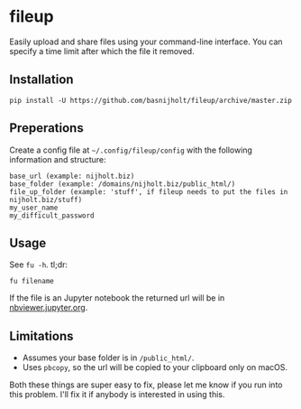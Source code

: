 # fileup
Easily upload and share files using your command-line interface. You can specify a time limit after which the file it removed.


## Installation
```
pip install -U https://github.com/basnijholt/fileup/archive/master.zip
```


## Preperations
Create a config file at `~/.config/fileup/config` with the following information and structure:
```
base_url (example: nijholt.biz)
base_folder (example: /domains/nijholt.biz/public_html/)
file_up_folder (example: 'stuff', if fileup needs to put the files in nijholt.biz/stuff)
my_user_name
my_difficult_password
```


## Usage
See `fu -h`.
tl;dr:
```
fu filename
```

If the file is an Jupyter notebook the returned url will be in [nbviewer.jupyter.org](http://nbviewer.jupyter.org).


## Limitations
* Assumes your base folder is in `/public_html/`.
* Uses `pbcopy`, so the url will be copied to your clipboard only on macOS.

Both these things are super easy to fix, please let me know if you run into this problem. I'll fix it if anybody is interested in using this.
